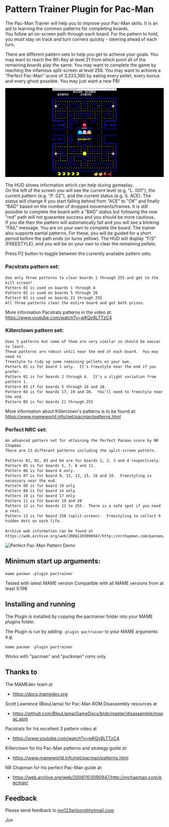 # Pattern Trainer Plugin for Pac-Man #

The Pac-Man Trainer will help you to improve your Pac-Man skills.  It is an aid to 
learning the common patterns for completing boards.  
You follow an on-screen path through each board.  For the pattern to hold,  you must
stay on track and turn corners quickly - steering ahead of each turn.

There are different pattern sets to help you get to achieve your goals.  You may want
to reach the 9th Key at level 21 from which point all of the remaining boards play the
same.  You may want to complete the game by reaching the infamous split-screen at 
level 256.  You may want to achieve a "Perfect Pac-Man" score of 3,333,360 by eating 
every pellet, every bonus and every ghost possible.  You may just want a new PB!

![Pac-Man Trainer Plugin Demo](demo.gif)

The HUD shows information which can help during gameplay.  
On the left of the screen you will see the current level (e.g. "L. 001"),  the current
pattern (e.g. "P. 02"), and the current status (e.g. S. ACE).  The status will change 
if you start falling behind from "ACE" to "OK" and finally "BAD" based on the number of
dropped movements/frames.  It is still possible to complete the board with a "BAD" 
status but following the now "red" path will not guarantee success and you should be 
more cautious.  
If you die then the pattern will automatically fail and you will see a blinking "FAIL" 
message.  You are on your own to complete the board.
The trainer also supports partial patterns.  For these,  you will be guided for a short
period before the path ends (or turns yellow). The HUD will display "F/S" (FREESTYLE), 
and you will be on your own to clear the remaining pellets.

Press P2 button to toggle between the currently available pattern sets.
    
### Pacstrats pattern set:
    Use only three patterns to clear boards 1 through 255 and get to the kill screen!
    Pattern 01 is used on boards 1 through 4
    Pattern 02 is used on boards 5 through 20
    Pattern 03 is used on boards 21 through 255
    All three patterns clear the entire board and get both prizes.

More information Pacstrats patterns in the video at:
	https://www.youtube.com/watch?v=wKQy8LTTzC4
	
    
### Killerclown pattern set:
    Uses 5 patterns but some of them are very similar so should be easier to learn.
    These patterns are robust until near the end of each board.  You may need to 
    freestyle to tidy up some remaining pellets on your own. 
    Pattern 01 is for board 1 only.  It's freestyle near the end if you prefer.
    Pattern 02 is for boards 2 through 4.  It's a slight variation from pattern 1.
    Pattern 03 if for boards 5 through 16 and 18.
    Pattern 04 is for boards 17, 19 and 20.  You'll need to freestyle near the end.
    Pattern 05 is for boards 21 through 255

More information about Killerclown's patterns is to be found at:
    https://www.mameworld.info/net/pacman/patterns.html


### Perfect NRC set:
    An advanced pattern set for attaining the Perfect Pacman score by NR Chapman
    There are 13 different patterns including the split-screen pattern.
	
	Patterns 01, 02, 03 and 04 are for boards 1, 2, 3 and 4 respectively.
	Pattern 05 is for boards 5, 7, 8 and 11.
	Pattern 06 is for board 6 only.
	Pattern 07 is for board 9, 12, 13, 15, 16 and 18.  Freestyling is necessary near the end.
	Pattern 08 is for board 10 only
	Pattern 09 is for board 14 only
	Pattern 10 is for board 17 only
	Pattern 11 is for boards 19 and 20
	Pattern 12 is for boards 21 to 255.  There is a safe spot if you need a rest.
	Pattern 13 is for board 256 (split-screen).  Freestyling to collect 9 hidden dots on each life.

    Archive web information can be found at
    https://web.archive.org/web/20061103090947/http://nrchapman.com/pacman/


![Perfect Pac-Man Pattern Demo](demo2.gif)


## Minimum start up arguments:

```mame pacman -plugin pactrainer```


Tested with latest MAME version
Compatible with all MAME versions from at least 0.196

  
## Installing and running
 
The Plugin is installed by copying the pactrainer folder into your MAME plugins folder.

The Plugin is run by adding `-plugin pactrainer` to your MAME arguments e.g.

```mame pacman -plugin pactrainer```  

Works with "pacman" and "puckman" roms only.


## Thanks to

The MAMEdev team at
- https://docs.mamedev.org

Scott Lawrence (BleuLlama) for Pac-Man ROM Disassembly resources at
- https://github.com/BleuLlama/GameDocs/blob/master/disassemble/mspac.asm

Pacstrats for his excellent 3 pattern video at
- https://www.youtube.com/watch?v=wKQy8LTTzC4

Killerclown for his Pac-Man patterns and strategy guide at:
- https://www.mameworld.info/net/pacman/patterns.html

NR Chapman for his perfect Pac-Man guide at:
- https://web.archive.org/web/20061103090947/http://nrchapman.com/pacman/


## Feedback

Please send feedback to jon123wilson@hotmail.com

Jon